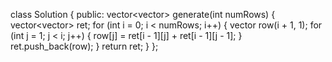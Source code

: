 class Solution {
public:
vector<vector<int>> generate(int numRows) {
vector<vector<int>> ret;
for (int i = 0; i < numRows; i++) {
vector<int> row(i + 1, 1);
for (int j = 1; j < i; j++) {
row[j] = ret[i - 1][j] + ret[i - 1][j - 1];
}
ret.push_back(row);
}
return ret;
}
};